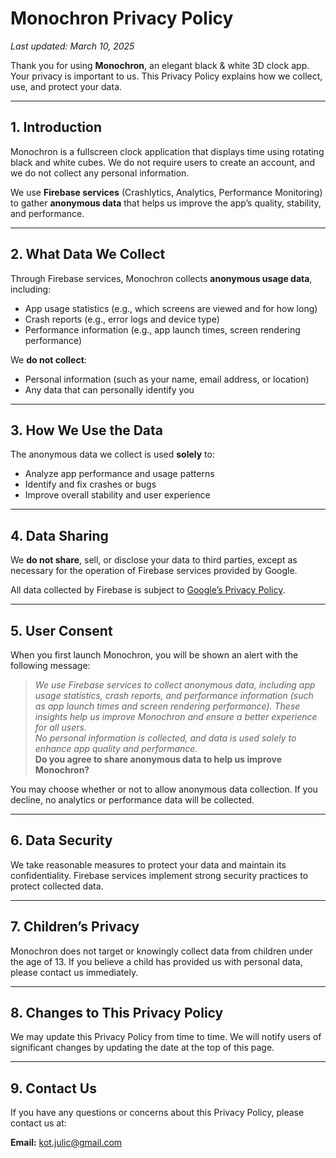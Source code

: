 # Monochron Privacy Policy

_Last updated: March 10, 2025_

Thank you for using **Monochron**, an elegant black & white 3D clock app. Your privacy is important to us. This Privacy Policy explains how we collect, use, and protect your data.

---

## 1. Introduction

Monochron is a fullscreen clock application that displays time using rotating black and white cubes. We do not require users to create an account, and we do not collect any personal information.

We use **Firebase services** (Crashlytics, Analytics, Performance Monitoring) to gather **anonymous data** that helps us improve the app’s quality, stability, and performance.

---

## 2. What Data We Collect

Through Firebase services, Monochron collects **anonymous usage data**, including:

- App usage statistics (e.g., which screens are viewed and for how long)
- Crash reports (e.g., error logs and device type)
- Performance information (e.g., app launch times, screen rendering performance)

We **do not collect**:
- Personal information (such as your name, email address, or location)
- Any data that can personally identify you

---

## 3. How We Use the Data

The anonymous data we collect is used **solely** to:

- Analyze app performance and usage patterns
- Identify and fix crashes or bugs
- Improve overall stability and user experience

---

## 4. Data Sharing

We **do not share**, sell, or disclose your data to third parties, except as necessary for the operation of Firebase services provided by Google.

All data collected by Firebase is subject to [Google’s Privacy Policy](https://policies.google.com/privacy).

---

## 5. User Consent

When you first launch Monochron, you will be shown an alert with the following message:

> *We use Firebase services to collect anonymous data, including app usage statistics, crash reports, and performance information (such as app launch times and screen rendering performance). These insights help us improve Monochron and ensure a better experience for all users.  
> No personal information is collected, and data is used solely to enhance app quality and performance.*  
> **Do you agree to share anonymous data to help us improve Monochron?**

You may choose whether or not to allow anonymous data collection. If you decline, no analytics or performance data will be collected.

---

## 6. Data Security

We take reasonable measures to protect your data and maintain its confidentiality. Firebase services implement strong security practices to protect collected data.

---

## 7. Children’s Privacy

Monochron does not target or knowingly collect data from children under the age of 13. If you believe a child has provided us with personal data, please contact us immediately.

---

## 8. Changes to This Privacy Policy

We may update this Privacy Policy from time to time. We will notify users of significant changes by updating the date at the top of this page.

---

## 9. Contact Us

If you have any questions or concerns about this Privacy Policy, please contact us at:

**Email:** [kot.julic@gmail.com](kot.julic@gmail.com)
